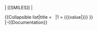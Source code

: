 | [[SMILES]]
| <div style="word-break:break-all;">{{Collapsible list|title = &nbsp; |1 = {{{value|}}} }}</div>
|-<noinclude>{{Documentation}}</noinclude>